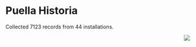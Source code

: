 # Puella Historia

Collected 7123 records from 44 installations.

<p align="right"><img src="https://xn--80aalyho.xn--p1ai/magireco/NAgitan/img/kagome.png" /></p>
